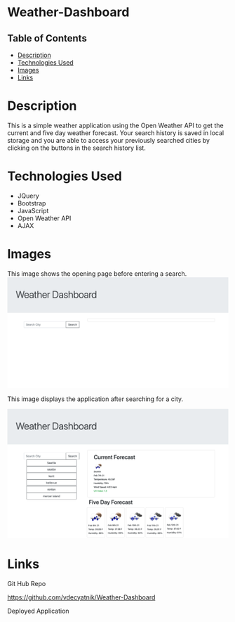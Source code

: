 # Weather-Dashboard

## Table of Contents

* [Description](#Description)
* [Technologies Used](#TechnologiesUsed)
* [Images](#Images)
* [Links](#Links)


# Description

This is a simple weather application using the Open Weather API to get the current and five day weather forecast. Your search history is saved in local storage and you are able to access your previously searched cities by clicking on the buttons in the search history list. 

# Technologies Used

* JQuery
* Bootstrap
* JavaScript
* Open Weather API
* AJAX

# Images
 
 This image shows the opening page before entering a search. 
![homepage](searchPage.png)

This image displays the application after searching for a city.

![search](weatherDashboard.png)

# Links

Git Hub Repo

 https://github.com/vdecyatnik/Weather-Dashboard 

Deployed Application
